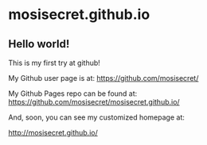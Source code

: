 mosisecret.github.io
====================

## Hello world!

This is my first try at github!

My Github user page is at: 
https://github.com/mosisecret/

My Github Pages repo can be found at:  
https://github.com/mosisecret/mosisecret.github.io/

And, soon, you can see my customized homepage at:

http://mosisecret.github.io/

